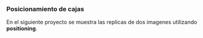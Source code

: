 ### Posicionamiento de cajas  
En el siguiente proyecto se muestra las replicas de dos imagenes utilizando **positioning**.
